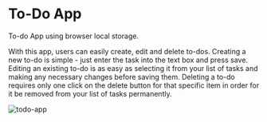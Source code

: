 # To-Do App
To-do App using browser local storage.

With this app, users can easily create, edit and delete to-dos. Creating a new to-do is simple - just enter the task into the text box and press save. Editing an existing to-do is as easy as selecting it from your list of tasks and making any necessary changes before saving them. Deleting a to-do requires only one click on the delete button for that specific item in order for it be removed from your list of tasks permanently.

![todo-app](https://user-images.githubusercontent.com/12143590/226507164-784c1625-92e0-43a3-a5e4-6df14a9539e2.JPG)

